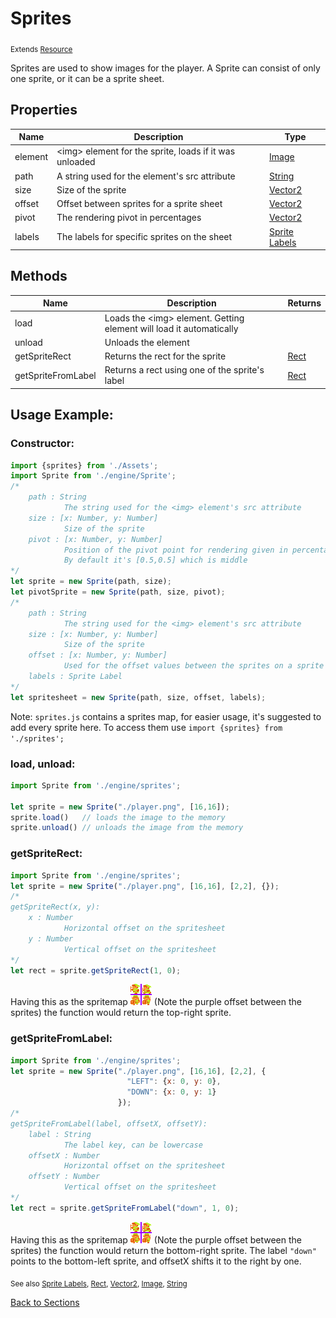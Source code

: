 # Sprites
<sub>Extends [Resource]</sub>

Sprites are used to show images for the player.
A Sprite can consist of only one sprite, or it can be a sprite sheet.

## Properties
| Name | Description | Type |
| ------- | --- | --- |
| element | \<img> element for the sprite, loads if it was unloaded | [Image] |
| path    | A string used for the element's src attribute | [String] |
| size | Size of the sprite | [Vector2] |
| offset | Offset between sprites for a sprite sheet | [Vector2] |
| pivot | The rendering pivot in percentages | [Vector2] |
| labels | The labels for specific sprites on the sheet | [Sprite Labels] |
## Methods
| Name | Description | Returns |
| --- | --- | --- |
| load   | Loads the \<img> element. Getting element will load it automatically |
| unload | Unloads the element |
| getSpriteRect | Returns the rect for the sprite | [Rect] |
| getSpriteFromLabel | Returns a rect using one of the sprite's label | [Rect]

## Usage Example:

### Constructor:
```javascript
import {sprites} from './Assets';
import Sprite from './engine/Sprite';
/*	
	path : String
			The string used for the <img> element's src attribute
	size : [x: Number, y: Number]
			Size of the sprite 
	pivot : [x: Number, y: Number]
			Position of the pivot point for rendering given in percentages
			By default it's [0.5,0.5] which is middle
*/
let sprite = new Sprite(path, size);
let pivotSprite = new Sprite(path, size, pivot);
/*	
	path : String
			The string used for the <img> element's src attribute
	size : [x: Number, y: Number]
			Size of the sprite 
	offset : [x: Number, y: Number]
			Used for the offset values between the sprites on a sprite sheet
	labels : Sprite Label
*/
let spritesheet = new Sprite(path, size, offset, labels);
``` 

Note: `sprites.js` contains a sprites map, for easier usage, it's suggested to add every sprite here. To access them use `import {sprites} from './sprites';`

### load, unload:
```javascript
import Sprite from './engine/sprites';

let sprite = new Sprite("./player.png", [16,16]);
sprite.load()	// loads the image to the memory
sprite.unload()	// unloads the image from the memory
``` 
### getSpriteRect:
```javascript
import Sprite from './engine/sprites';
let sprite = new Sprite("./player.png", [16,16], [2,2], {});
/*
getSpriteRect(x, y):
	x : Number
			Horizontal offset on the spritesheet
	y : Number
			Vertical offset on the spritesheet
*/
let rect = sprite.getSpriteRect(1, 0);
``` 
Having this as the spritemap
!["sprite map"](../img/spritemap.png) (Note the purple offset between the sprites)
the function would return the top-right sprite.


### getSpriteFromLabel:
```javascript
import Sprite from './engine/sprites';
let sprite = new Sprite("./player.png", [16,16], [2,2], {
						  "LEFT": {x: 0, y: 0},
						  "DOWN": {x: 0, y: 1}
						});
/*
getSpriteFromLabel(label, offsetX, offsetY):
	label : String
			The label key, can be lowercase
	offsetX : Number
			Horizontal offset on the spritesheet
	offsetY : Number
			Vertical offset on the spritesheet
*/
let rect = sprite.getSpriteFromLabel("down", 1, 0);
``` 
Having this as the spritemap
!["sprite map"](../img/spritemap.png) (Note the purple offset between the sprites)
the function would return the bottom-right sprite. The label `"down"` points to the bottom-left sprite, and offsetX shifts it to the right by one.

<sub>See also [Sprite Labels], [Rect], [Vector2], [Image], [String]</sub>

[Back to Sections]


<!-- Files -->
[Quick Start]: Tutorial
[Inputs]: Input

<!-- Classes -->
[GameObject]: class/GameObject
[Component]: class/Component
[Animator]: class/Animator
[Sprite]: class/Sprite
[Sound]: class/Sound
[Resource]: class/Resource

<!-- Structs -->
[Structs]: structs/Structs
[Vector2]: structs/Vector2
[Rect]: structs/Rect
[Sprite Labels]: structs/SpriteLabel

<!-- Misc -->
[Back to Sections]: Home

<!-- External Links -->
[Boolean]: https://developer.mozilla.org/en-US/docs/Web/JavaScript/Reference/Global_Objects/Boolean
[Number]: https://developer.mozilla.org/en-US/docs/Web/JavaScript/Reference/Global_Objects/Number
[String]: https://developer.mozilla.org/en-US/docs/Web/JavaScript/Reference/Global_Objects/String

[Element]: https://developer.mozilla.org/en-US/docs/Web/API/HTMLElement
[AudioElement]: https://developer.mozilla.org/en-US/docs/Web/API/HTMLAudioElement
[Image]: https://developer.mozilla.org/en-US/docs/Web/API/HTMLImageElement
[Promise]: https://developer.mozilla.org/en-US/docs/Web/JavaScript/Reference/Global_Objects/Promise

[KeyboardEvent.code]: https://developer.mozilla.org/en-US/docs/Web/API/KeyboardEvent/code
[GamepadButton]: https://developer.mozilla.org/en-US/docs/Web/API/Gamepad/axes
